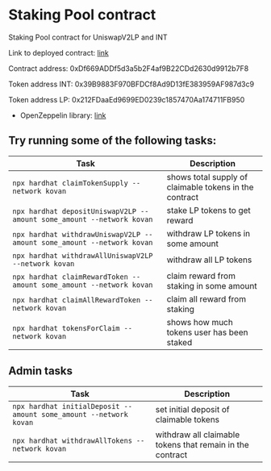 # Staking Pool contract

Staking Pool contract for UniswapV2LP and INT


Link to deployed contract: [link](https://kovan.etherscan.io/address/0xDf669ADDf5d3a5b2F4af9B22CDd2630d9912b7F8)


Contract address:
0xDf669ADDf5d3a5b2F4af9B22CDd2630d9912b7F8

Token address INT: 0x39B9883F970BFDCf8Ad9D13fE383959AF987d3c9

Token address LP: 0x212FDaaEd9699ED0239c1857470Aa174711FB950


- OpenZeppelin library: [link](https://github.com/OpenZeppelin/openzeppelin-contracts)



## Try running some of the following tasks:

| Task | Description |
| --- | --- |
| `npx hardhat claimTokenSupply --network kovan` | shows total supply of claimable tokens in the contract|
| `npx hardhat depositUniswapV2LP --amount some_amount --network kovan` | stake LP tokens to get reward |
| `npx hardhat withdrawUniswapV2LP --amount some_amount --network kovan` | withdraw LP tokens in some amount |
| `npx hardhat withdrawAllUniswapV2LP --network kovan` | withdraw all LP tokens |
| `npx hardhat claimRewardToken --amount some_amount --network kovan` | claim reward from staking in some amount |
| `npx hardhat claimAllRewardToken --network kovan` | claim all reward from staking |
| `npx hardhat tokensForClaim --network kovan` | shows how much tokens user has been staked |

## Admin tasks

| Task | Description |
| --- | --- |
| `npx hardhat initialDeposit --amount some_amount --network kovan` | set initial deposit of claimable tokens |
| `npx hardhat withdrawAllTokens --network kovan` | withdraw all claimable tokens that remain in the contract |